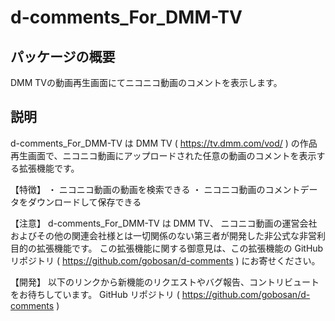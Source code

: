 # d-comments_For_DMM-TV

## パッケージの概要

DMM TVの動画再生画面にてニコニコ動画のコメントを表示します。

## 説明

d-comments_For_DMM-TV は DMM TV ( <https://tv.dmm.com/vod/> ) の作品再生画面で、ニコニコ動画にアップロードされた任意の動画のコメントを表示する拡張機能です。

【特徴】
・ ニコニコ動画の動画を検索できる
・ ニコニコ動画のコメントデータをダウンロードして保存できる

【注意】
d-comments_For_DMM-TV は DMM TV、 ニコニコ動画の運営会社およびその他の関連会社様とは一切関係のない第三者が開発した非公式な非営利目的の拡張機能です。
この拡張機能に関する御意見は、この拡張機能の GitHub リポジトリ ( <https://github.com/gobosan/d-comments> ) にお寄せください。

【開発】
以下のリンクから新機能のリクエストやバグ報告、コントリビュートをお待ちしています。
GitHub リポジトリ ( <https://github.com/gobosan/d-comments> )